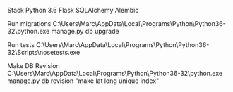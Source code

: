 Stack
Python 3.6
Flask
SQLAlchemy
Alembic

Run migrations
C:\Users\Marc\AppData\Local\Programs\Python\Python36-32\python.exe manage.py db upgrade

Run tests
C:\Users\Marc\AppData\Local\Programs\Python\Python36-32\Scripts\nosetests.exe

Make DB Revision
C:\Users\Marc\AppData\Local\Programs\Python\Python36-32\python.exe manage.py db revision "make lat long unique index"